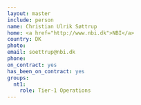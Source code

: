 ```yaml
---
layout: master
include: person
name: Christian Ulrik Søttrup
home: <a href="http://www.nbi.dk">NBI</a>
country: DK
photo:
email: soettrup@nbi.dk
phone:
on_contract: yes
has_been_on_contract: yes
groups:
  nt1:
    role: Tier-1 Operations
---
```

